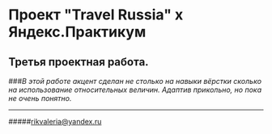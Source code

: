 # Проект "Travel Russia" х Яндекс.Практикум 
## Третья проектная работа.
###*В этой работе акцент сделан не столько на навыки вёрстки сколько на использование относительных величин. Адаптив прикольно, но пока не очень понятно.*

____________________________________________
#####rikvaleria@yandex.ru